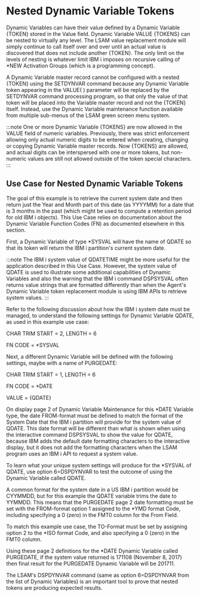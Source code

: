 # Nested Dynamic Variable Tokens

Dynamic Variables can have their value defined by a Dynamic Variable
{TOKEN} stored in the Value field. Dynamic Variable VALUE {TOKENS} can
be nested to virtually any level. The LSAM value replacement module will
simply continue to call itself over and over until an actual value is
discovered that does not include another {TOKEN}. The only limit on the
levels of nesting is whatever limit IBM i imposes on recursive calling
of \*NEW Activation Groups (which is a programming concept).

A Dynamic Variable master record cannot be configured with a nested
{TOKEN} using the SETDYNVAR command because any Dynamic Variable token
appearing in the VALUE( ) parameter will be replaced by the SETDYNVAR
command processing program, so that only the value of that token will be
placed into the Variable master record and not the {TOKEN} itself.
Instead, use the Dynamic Variable maintenance function available from
multiple sub-menus of the LSAM green screen menu system.

:::note
One or more Dynamic Variable {TOKENS} are now allowed in the VALUE field of numeric variables. Previously, there was strict enforcement allowing only actual numeric digits to be entered when creating, changing or copying Dynamic Variable master records. Now {TOKENS} are allowed, and actual digits can be interspersed with one or more tokens, but non-numeric values are still not allowed outside of the token special characters.
:::

## Use Case for Nested Dynamic Variable Tokens

The goal of this example is to retrieve the current system date and then
return just the Year and Month part of this date (as YYYYMM) for a date
that is 3 months in the past (which might be used to compute a retention
period for old IBM i objects). This Use Case relies on documentation
about the Dynamic Variable Function Codes (FN) as documented elsewhere
in this section.

First, a Dynamic Variable of type \*SYSVAL will have the name of QDATE
so that its token will return the IBM i partition's current system
date.

:::note
The IBM i system value of QDATETIME might be more useful for the application described in this Use Case. However, the system value of QDATE is used to illustrate some additional capabilities of Dynamic Variables and also the warning that the IBM i command DSPSYSVAL often returns value strings that are formatted differently than when the Agent's Dynamic Variable token replacement module is using IBM APIs to retrieve system values.
:::

Refer to the following discussion about how the IBM i system date must
be managed, to understand the following settings for Dynamic Variable
QDATE, as used in this example use case:

CHAR TRIM START = 2, LENGTH = 6

FN CODE = \*SYSVAL

Next, a different Dynamic Variable will be defined with the following
settings, maybe with a name of PURGEDATE:

CHAR TRIM START = 1, LENGTH = 6

FN CODE = \*DATE

VALUE = {QDATE}

On display page 2 of Dynamic Variable Maintenance for this \*DATE
Variable type, the date FROM-format must be defined to match the format
of the System Date that the IBM i partition will provide for the system
value of QDATE. This date format will be different than what is shown
when using the interactive command DSPSYSVAL to show the value for
QDATE, because IBM adds the default date formatting characters to the
interactive display, but it does not add the formatting characters when
the LSAM program uses an IBM i API to request a system value.

To learn what your unique system settings will produce for the \*SYSVAL
of QDATE, use option 6=DSPDYNVAR to test the outcome of using the
Dynamic Variable called QDATE.

A common format for the system date in a US IBM i partition would be
CYYMMDD, but for this example the QDATE variable trims the date to
YYMMDD. This means that the PURGEDATE page 2 date formatting must be set
with the FROM-format option 1 assigned to the \*YMD format Code,
including specifying a 0 (zero) in the FMT0 column for the From Field.

To match this example use case, the TO-Format must be set by assigning
option 2 to the \*ISO format Code, and also specifying a 0 (zero) in the
FMT0 column.

Using these page 2 definitions for the \*DATE Dynamic Variable called
PURGEDATE, if the system value returned is 171108 (November 8, 2017)
then final result for the PURGEDATE Dynamic Variable will be 201711.

The LSAM's DSPDYNVAR command (same as option 6=DSPDYNVAR from the list
of Dynamic Variables) is an important tool to prove that nested tokens
are producing expected results.
